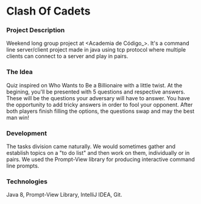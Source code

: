 # Clash Of Cadets


### Project Description
Weekend long group project at <Academia de Código_>.
It's a command line server/client project made in java using tcp protocol where multiple clients can connect to a server and play in pairs.

### The Idea
Quiz inspired on Who Wants to Be a Billionaire with a little twist. At the begining, you'll be presented with 5 questions and respective answers. These will be the questions your adversary will have to answer. You have the opportunity to add tricky answers in order to fool your opponent.
After both players finish filling the options, the questions swap and may the best man win!


### Development 
The tasks division came naturally. We would sometimes gather and establish topics on a "to do list" and then work on them, individually or in pairs.
We used the Prompt-View library for producing interactive command line prompts. 


### Technologies
Java 8, Prompt-View Library, IntelliJ IDEA, Git.


